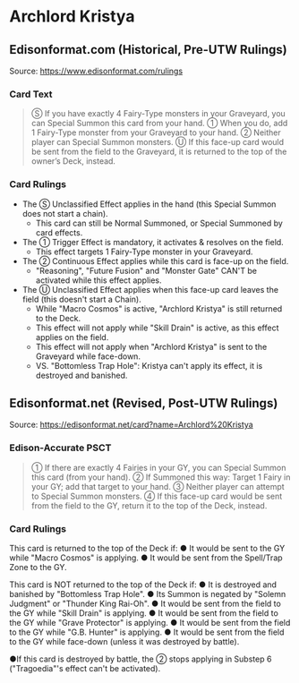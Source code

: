 # Archlord Kristya

## Edisonformat.com (Historical, Pre-UTW Rulings)

Source: https://www.edisonformat.com/rulings

### Card Text

> Ⓢ If you have exactly 4 Fairy-Type monsters in your Graveyard, you can Special Summon this card from your hand. ① When you do, add 1 Fairy-Type monster from your Graveyard to your hand. ② Neither player can Special Summon monsters. Ⓤ If this face-up card would be sent from the field to the Graveyard, it is returned to the top of the owner’s Deck, instead.

### Card Rulings

*   The Ⓢ Unclassified Effect applies in the hand (this Special Summon does not start a chain).
    *   This card can still be Normal Summoned, or Special Summoned by card effects.
*   The ① Trigger Effect is mandatory, it activates & resolves on the field.
    *   This effect targets 1 Fairy-Type monster in your Graveyard.
*   The ② Continuous Effect applies while this card is face-up on the field.
    *   "Reasoning", "Future Fusion" and "Monster Gate" CAN'T be activated while this effect applies.
*   The Ⓤ Unclassified Effect applies when this face-up card leaves the field (this doesn't start a Chain).
    *   While "Macro Cosmos" is active, "Archlord Kristya" is still returned to the Deck.
    *   This effect will not apply while "Skill Drain" is active, as this effect applies on the field.
    *   This effect will not apply when "Archlord Kristya" is sent to the Graveyard while face-down.
    *   VS. "Bottomless Trap Hole": Kristya can't apply its effect, it is destroyed and banished.

## Edisonformat.net (Revised, Post-UTW Rulings)

Source: https://edisonformat.net/card?name=Archlord%20Kristya

### Edison-Accurate PSCT

> ① If there are exactly 4 Fairies in your GY, you can Special Summon this card (from your hand).
> ② If Summoned this way: Target 1 Fairy in your GY; add that target to your hand.
> ③ Neither player can attempt to Special Summon monsters.
> ④ If this face-up card would be sent from the field to the GY, return it to the top of the Deck, instead.

### Card Rulings

This card is returned to the top of the Deck if:
● It would be sent to the GY while "Macro Cosmos" is applying.
● It would be sent from the Spell/Trap Zone to the GY.

This card is NOT returned to the top of the Deck if:
● It is destroyed and banished by "Bottomless Trap Hole".
● Its Summon is negated by "Solemn Judgment" or "Thunder King Rai-Oh".
● It would be sent from the field to the GY while "Skill Drain" is applying.
● It would be sent from the field to the GY while "Grave Protector" is applying.
● It would be sent from the field to the GY while "G.B. Hunter" is applying.
● It would be sent from the field to the GY while face-down (unless it was destroyed by battle).

●If this card is destroyed by battle, the ② stops applying in Substep 6 ("Tragoedia"'s effect can't be activated).
            